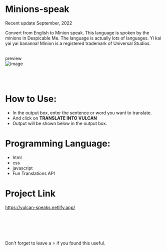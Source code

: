 # Minions-speak
Recent update September, 2022<br/>

Convert from English to Minion speak. This language is spoken by the minions in Despicable Me. The language is actually lots of languages. Yi kai yai yai bananna! Minion is a registered trademark of Universal Studios.

<br/>preview
<br/>
![image](https://user-images.githubusercontent.com/43793294/194696670-5928dfe4-b5d1-4b7f-bd2d-22d8406c3cd8.png)

<br/>
<br/>

# How to Use:
 - In the output box, enter the sentence or word you want to translate.
 - And click on **TRANSLATE INTO VULCAN**
 - Output will be shown below in the output box.
 
# Programming Language:

 - html
 - css 
 - javascript 
 - Fun Translations API

# Project Link

https://vulcan-speaks.netlify.app/

<br/>
<br/>
<br/>
<br/>

Don't forget to leave a ⭐ if you found this useful.
